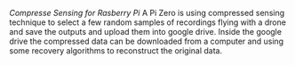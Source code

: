 *Compresse Sensing for Rasberry Pi*
A Pi Zero is using compressed sensing technique to select a few random samples of recordings flying with a drone and save the outputs and upload them into google drive. Inside the google drive the compressed data can be downloaded from a computer and using some recovery algorithms to reconstruct the original data.